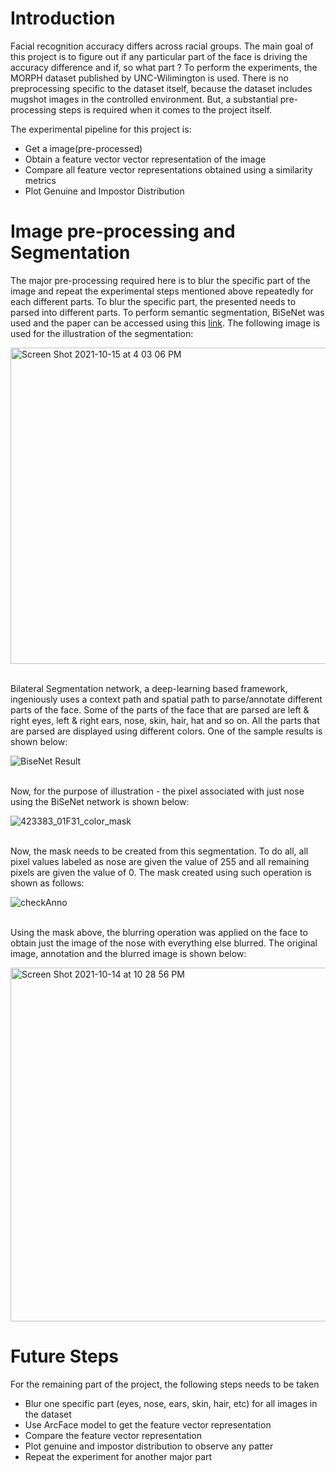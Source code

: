 # Introduction

Facial recognition accuracy differs across racial groups. The main goal of this project is to figure out if any particular part of the face is driving the accuracy difference and if, so what part ? To perform the experiments, the MORPH dataset published by UNC-Wilimington is used. There is no preprocessing specific to the dataset itself, because the dataset includes mugshot images in the controlled environment. But, a substantial pre-processing steps is required when it comes to the project itself. 
 
The experimental pipeline for this project is:
 - Get a image(pre-processed)
 - Obtain a feature vector vector representation of the image
 - Compare all feature vector representations obtained using a similarity metrics
 - Plot Genuine and Impostor Distribution 


# Image pre-processing and Segmentation

The major pre-processing required here is to blur the specific part of the image and repeat the experimental steps mentioned above repeatedly for each different parts. To blur the specific part, the presented needs to parsed into different parts. To perform semantic segmentation, BiSeNet was used and the paper can be accessed using this [link](https://arxiv.org/abs/1808.00897). The following image is used for the illustration of the segmentation:

<img width="506" alt="Screen Shot 2021-10-15 at 4 03 06 PM" src="https://user-images.githubusercontent.com/40056517/137547027-76901ff1-d575-45a3-8331-186a23b60c0c.png"> <br > <br >

Bilateral Segmentation network, a deep-learning based framework, ingeniously uses a context path and spatial path to parse/annotate different parts of the face. Some of the parts of the face that are parsed are left & right eyes, left & right ears, nose, skin, hair, hat and so on. All the parts that are parsed are displayed using different colors. One of the sample results is shown below:

![BiseNet Result](https://user-images.githubusercontent.com/40056517/137433274-70e43f2d-c2d5-4851-af88-785c75a6a219.png) <br ><br >

Now, for the purpose of illustration - the pixel associated with just nose using the BiSeNet network is shown below:

![423383_01F31_color_mask](https://user-images.githubusercontent.com/40056517/137429053-5d781713-d363-4d84-8ba3-1d7bac5f23e5.png) <br ><br >

Now, the mask needs to be created from this segmentation. To do all, all pixel values labeled as nose are given the value of 255 and all remaining pixels are given the value of 0. The mask created using such operation is shown as follows:

![checkAnno](https://user-images.githubusercontent.com/40056517/137429036-c6542d93-8010-4b4e-9281-769397a56ace.png) <br ><br >

Using the mask above, the blurring operation was applied on the face to obtain just the image of the nose with everything else blurred. The original image, annotation and the blurred image is shown below:

<img width="566" alt="Screen Shot 2021-10-14 at 10 28 56 PM" src="https://user-images.githubusercontent.com/40056517/137429071-bcb5c40a-162e-4edf-ad84-24bd3f0d635d.png">

# Future Steps

For the remaining part of the project, the following steps needs to be taken
- Blur one specific part (eyes, nose, ears, skin, hair, etc) for all images in the dataset
- Use ArcFace model to get the feature vector representation
- Compare the feature vector representation
- Plot genuine and impostor distribution to observe any patter
- Repeat the experiment for another major part
